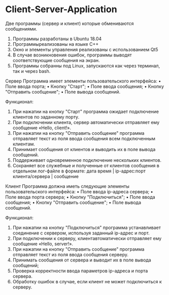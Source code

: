 # Client-Server-Application

Две программы (сервер и клиент) которые обмениваются сообщениями.
1.	Программы разработаны в Ubuntu 18.04
2.	Программыреализованы на языке С++
3.	Окно и элементы управления реализованы с использованием Qt5
4.	В случае возникновения ошибок, программы выводят соответствующие сообщения на экран.
5.  Программы собранны под Linux, запускаются как через терминал, так и через bash.



Сервер
Программа имеет элементы пользовательского интерфейса:
•	Поле ввода порта;
•	Кнопку "Старт";
•	Поле ввода сообщения;
•	Кнопку "Отправить сообщение";
•	Поле вывода сообщений.

Функционал:
1.	При нажатии на кнопку "Старт" программа ожидает подключение клиентов по заданному порту.
2.	При подключении клиента, сервер автоматически отправляет ему сообщение «Hello, client!».
3.	При нажатии на кнопку "Отправить сообщение" программа отправляет текст из поля ввода сообщения всем подключенным клиентам.
4.	Принимает сообщения от клиентов и выводить их в поле вывода сообщений.
5.	Поддерживает одновременное подключение нескольких клиентов.
6.	Сохраняет все служебные и полученные от клиентов сообщения в отдельном лог-файле в формате: дата время  |  ip-адрес:порт клиента/сервера  |  сообщение



Клиент
Программа должна иметь следующие элементы пользовательского интерфейса:
•	Поле ввода ip-адреса сервера;
•	Поле ввода порта сервера;
•	Кнопку "Подключиться";
•	Поле ввода сообщения;
•	Кнопку "Отправить сообщение";
•	Поле вывода сообщений.

Функционал:
1.	При нажатии на кнопку "Подключиться" программа устанавливает соединение с сервером, используя заданный ip-адрес и порт.
2.	При подключении к серверу, клиентавтоматически отправляет ему сообщение «Hello, server!».
3.	При нажатии на кнопку "Отправить сообщение" программа отправляет текст из поля ввода сообщения серверу.
4.	Принимать сообщения от сервера и выводит их в поле вывода сообщений;
5.	Проверка корректности ввода параметров ip-адреса и порта сервера.
6.  Обработку ошибок в случае, если клиент не может подключиться к серверу.

